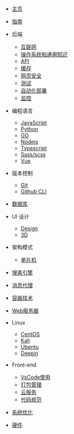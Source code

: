 - [主页](/)
- [指南](guide.md)

- 后端

  - [互联网](Internet/itList.md)
  - [操作系统和通用知识](OSGK/OSgkList.md)
  - [API](API/APIList.md)
  - [缓存](Caching/cachList.md)
  - [网页安全](WSecurity/wsList.md)
  - [测试](Testing/testList.md)
  - [自动化部署](CI-CD/CIDList.md)
  - [监控](Dashboard/dashList.md)

- 编程语言

  - [JavaScript](JavaScript/JSList.md)
  - [Python](Python/pyList.md)
  - [GO](Go/goList.md)
  - [Nodejs](Web/Nodejs/node_jsStart.md)
  - [Typescript](Web/Typescript/TSList.md)
  - [Sass/scss](Web/Scss/ScssList.md)
  - [Vue](Web/Vue/VList.md)

- 版本控制

  - [Git](Web/Git/GitList.md)
  - [Github CLI](GithubCLI/ghList.md)

- [数据库](Database/dbList.md)

- UI 设计

  - [Design](UI/uiList.md)
  - [3D](3D/3dList.md)

- 架构模式

  - [单片机](IOT/IotList.md)

- [搜素引擎](SEngines/seList.md)

- [消息代理](MsgBroker/mbList.md)

- [容器技术](Container/ctList.md)

- [Web服务器](Server/SList.md)

- Linux

  - [CentOS](Linux/CentOS/cosList.md)
  - [Kali](Linux/Kali/kaliList.md)
  - [Ubentu](Linux/Ubentu/ubentuList.md)
  - [Deepin](Linux/Deepin/deepinList.md)

- Front-end

  - [VsCode使用](Web/VsCode/VCList.md)
  - [打包管理](Web/Package/pkgList.md)
  - [云服务](Web/CloudServers/CloudList.md)
  - [代码规范](Web/CodeStandards/CodeList.md)

- [系统优化](optimize/SOList.md)

- [硬件](Hardware/hwList.md)